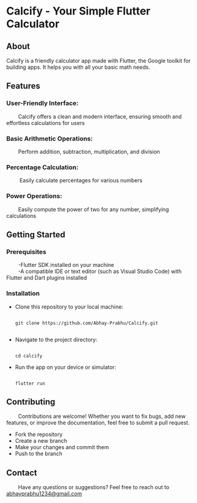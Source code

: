 <h1><b>Calcify - Your Simple Flutter Calculator</b></h1><b><h2>About</h2></b><p>Calcify is a friendly calculator app made with Flutter, the Google toolkit for building apps. It helps you with all your basic math needs.</p>
<b><h2>Features</h2></b>
<h3><b>User-Friendly Interface:</b></h3>&nbsp;&nbsp;&nbsp;&nbsp;&nbsp;&nbsp;&nbsp;&nbsp;Calcify offers a clean and modern interface, ensuring smooth and effortless calculations for users
<h3><b>Basic Arithmetic Operations:</b></h3>&nbsp;&nbsp;&nbsp;&nbsp;&nbsp;&nbsp;&nbsp;&nbsp;Perform addition, subtraction, multiplication, and division
<h3><b>Percentage Calculation:</b></h3>&nbsp;&nbsp;&nbsp;&nbsp;&nbsp;&nbsp;&nbsp;&nbsp; Easily calculate percentages for various numbers
<h3><b>Power Operations:</b></h3>&nbsp;&nbsp;&nbsp;&nbsp;&nbsp;&nbsp;&nbsp;&nbsp;Easily compute the power of two for any number, simplifying calculations
<b><h2>Getting Started</h2></b>
<h3><b>Prerequisites</b></h3>
&nbsp;&nbsp;&nbsp;&nbsp;&nbsp;&nbsp;&nbsp;&nbsp;-Flutter SDK installed on your machine<br>
&nbsp;&nbsp;&nbsp;&nbsp;&nbsp;&nbsp;&nbsp;&nbsp;-A compatible IDE or text editor (such as Visual Studio Code) with Flutter and Dart plugins installed<br>
<h3><b>Installation</b></h3>
<ul>
  <li>Clone this repository to your local machine:</li>
    <pre><code>
git clone https://github.com/Abhay-Prabhu/Calcify.git
    </code></pre>
<li>Navigate to the project directory:
  <pre><code>
cd calcify
</code></pre>
</li>
<li>Run the app on your device or simulator:
  <pre><code>
flutter run
</code></pre>
</li>
</ul> 
<b><h2>Contributing</h2></b>
&nbsp;&nbsp;&nbsp;&nbsp;&nbsp;&nbsp;&nbsp;&nbsp;Contributions are welcome! Whether you want to fix bugs, add new features, or improve the documentation, feel free to submit a pull request.
<ul>
  <li>Fork the repository</li>
  <li>Create a new branch</li>
  <li>Make your changes and commit them </li>
  <li>Push to the branch</li>  
</ul>
<b><h2>Contact</h2></b>
&nbsp;&nbsp;&nbsp;&nbsp;&nbsp;&nbsp;&nbsp;&nbsp;Have any questions or suggestions? Feel free to reach out to <a href='mailto:abhayprabhu1234@gmail.com'>abhayprabhu1234@gmail.com</a> 
